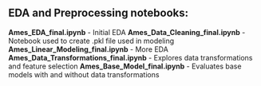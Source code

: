 ## EDA and Preprocessing notebooks:

**Ames_EDA_final.ipynb** - Initial EDA
**Ames_Data_Cleaning_final.ipynb** - Notebook used to create .pkl file used in modeling
**Ames_Linear_Modeling_final.ipynb** - More EDA 
**Ames_Data_Transformations_final.ipynb** - Explores data transformations and feature selection
**Ames_Base_Model_final.ipynb** - Evaluates base models with and without data transformations 
